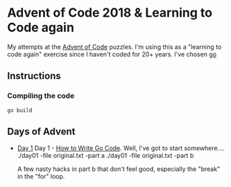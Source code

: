 # Advent of Code 2018 & Learning to Code again

My attempts at the [Advent of Code](https://adventofcode.com/2018) puzzles.
I'm using this as a "learning to code again" exercise since I haven't coded for 20+ years.
I've chosen [go](https://golang.org)

## Instructions

### Compiling the code

```cd ./srv/<dayxx>
go build
```

###

## Days of Advent

+ [Day 1](srv/day01.go)
Day 1 - [How to Write Go Code](https://golang.org/doc/code.html). Well, I've got to start somewhere....
    ./day01 -file original.txt -part a
    ./day01 -file original.txt -part b

    A few nasty hacks in part b that don't feel good, especially the "break" in the "for" loop.
